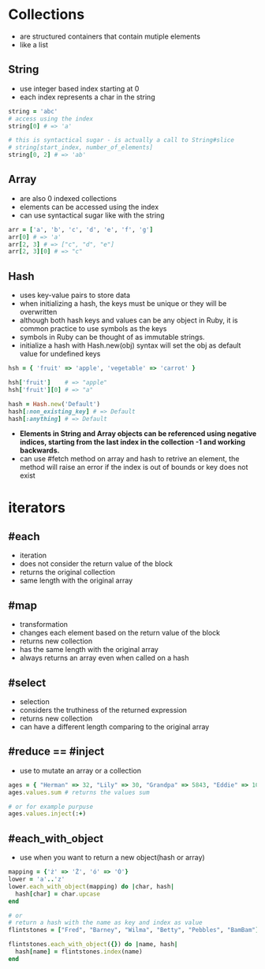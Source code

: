 # Collections

- are structured containers that contain mutiple elements
- like a list

## String

- use integer based index starting at 0
- each index represents a char in the string

```ruby
string = 'abc'
# access using the index
string[0] # => 'a'

# this is syntactical sugar - is actually a call to String#slice
# string[start_index, number_of_elements]
string[0, 2] # => 'ab'
```

## Array

- are also 0 indexed collections
- elements can be accessed using the index
- can use syntactical sugar like with the string

```ruby
arr = ['a', 'b', 'c', 'd', 'e', 'f', 'g']
arr[0] # => 'a'
arr[2, 3] # => ["c", "d", "e"]
arr[2, 3][0] # => "c"
```

## Hash

- uses key-value pairs to store data
- when initializing a hash, the keys must be unique or they will be overwritten
- although both hash keys and values can be any object in Ruby, it is common practice to use symbols as the keys
- symbols in Ruby can be thought of as immutable strings.
- initialize a hash with Hash.new(obj) syntax will set the obj as default value for undefined keys

```ruby
hsh = { 'fruit' => 'apple', 'vegetable' => 'carrot' }

hsh['fruit']    # => "apple"
hsh['fruit'][0] # => "a"

hash = Hash.new('Default')
hash[:non_existing_key] # => Default
hash[:anything] # => Default
```

- **Elements in String and Array objects can be referenced using negative indices, starting from the last index in the collection -1 and working backwards.**
- can use #fetch method on array and hash to retrive an element, the method will raise an error if the index is out of bounds or key does not exist

# iterators

## #each

- iteration
- does not consider the return value of the block
- returns the original collection
- same length with the original array

## #map

- transformation
- changes each element based on the return value of the block
- returns new collection
- has the same length with the original array
- always returns an array even when called on a hash

## #select

- selection
- considers the truthiness of the returned expression
- returns new collection
- can have a different length comparing to the original array

## #reduce == #inject

- use to mutate an array or a collection

```ruby
ages = { "Herman" => 32, "Lily" => 30, "Grandpa" => 5843, "Eddie" => 10, "Marilyn" => 22, "Spot" => 237 }
ages.values.sum # returns the values sum

# or for example purpuse
ages.values.inject(:+)
```

## #each_with_object

- use when you want to return a new object(hash or array)

```ruby
mapping = {'ż' => 'Ż', 'ó' => 'Ó'}
lower = 'a'..'z'
lower.each_with_object(mapping) do |char, hash|
  hash[char] = char.upcase
end

# or
# return a hash with the name as key and index as value
flintstones = ["Fred", "Barney", "Wilma", "Betty", "Pebbles", "BamBam"]

flintstones.each_with_object({}) do |name, hash|
  hash[name] = flintstones.index(name)
end

```
